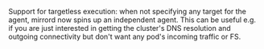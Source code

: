 Support for targetless execution: when not specifying any target for the agent, mirrord now spins up an independent agent. This can be useful e.g. if you are just interested in getting the cluster's DNS resolution and outgoing connectivity but don't want any pod's incoming traffic or FS.
